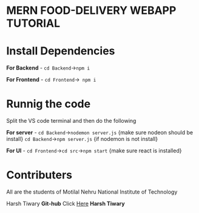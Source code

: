 # MERN FOOD-DELIVERY WEBAPP TUTORIAL

# Install Dependencies

**For Backend** - `cd Backend`->`npm i`

**For Frontend** - `cd Frontend`->` npm i`

# Runnig the code

Split the VS code terminal and then do the following

**For server** - `cd Backend`->`nodemon server.js` {make sure nodeon should be install}
`cd Backend`->`npm server.js` {if nodemon is not install}

**For UI** - `cd Frontend`->`cd src`->`npm start` {make sure react is installed}

# Contributers

All are the students of Motilal Nehru National Institute of Technology

Harsh Tiwary **Git-hub** Click [Here](https://github.com/hrs-2703) **Harsh Tiwary**
